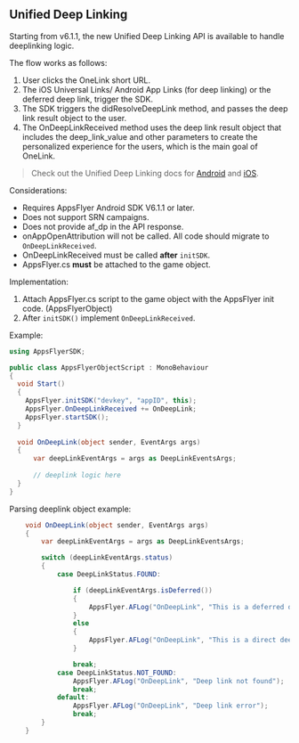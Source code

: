 ## Unified Deep Linking

Starting from v6.1.1, the new Unified Deep Linking API is available to handle deeplinking logic.


The flow works as follows:

1. User clicks the OneLink short URL.
2. The iOS Universal Links/ Android App Links (for deep linking) or the deferred deep link, trigger the SDK.
3. The SDK triggers the didResolveDeepLink method, and passes the deep link result object to the user.
4. The OnDeepLinkReceived method uses the deep link result object that includes the deep_link_value and other parameters to create the personalized experience for the users, which is the main goal of OneLink.

> Check out the Unified Deep Linking docs for [Android](https://dev.appsflyer.com/docs/android-unified-deep-linking) and [iOS](https://dev.appsflyer.com/docs/ios-unified-deep-linking).

Considerations:

* Requires AppsFlyer Android SDK V6.1.1 or later.
* Does not support SRN campaigns.
* Does not provide af_dp in the API response.
* onAppOpenAttribution will not be called. All code should migrate to `OnDeepLinkReceived`.
* OnDeepLinkReceived must be called **after** `initSDK`.
* AppsFlyer.cs **must** be attached to the game object.

Implementation:

1. Attach AppsFlyer.cs script to the game object with the AppsFlyer init code. (AppsFlyerObject)
2. After `initSDK()` implement `OnDeepLinkReceived`.

Example:

```c#
using AppsFlyerSDK;

public class AppsFlyerObjectScript : MonoBehaviour
{
  void Start()
  {
    AppsFlyer.initSDK("devkey", "appID", this);
    AppsFlyer.OnDeepLinkReceived += OnDeepLink;
    AppsFlyer.startSDK();
  }
  
  void OnDeepLink(object sender, EventArgs args)
  {
      var deepLinkEventArgs = args as DeepLinkEventsArgs;
      
      // deeplink logic here
  }
}

```

Parsing deeplink object example:

```c#
    void OnDeepLink(object sender, EventArgs args)
    {
        var deepLinkEventArgs = args as DeepLinkEventsArgs;

        switch (deepLinkEventArgs.status)
        {
            case DeepLinkStatus.FOUND:

                if (deepLinkEventArgs.isDeferred())
                {
                    AppsFlyer.AFLog("OnDeepLink", "This is a deferred deep link");
                }
                else
                {
                    AppsFlyer.AFLog("OnDeepLink", "This is a direct deep link");
                }

                break;
            case DeepLinkStatus.NOT_FOUND:
                AppsFlyer.AFLog("OnDeepLink", "Deep link not found");
                break;
            default:
                AppsFlyer.AFLog("OnDeepLink", "Deep link error");
                break;
        }
    }
```

